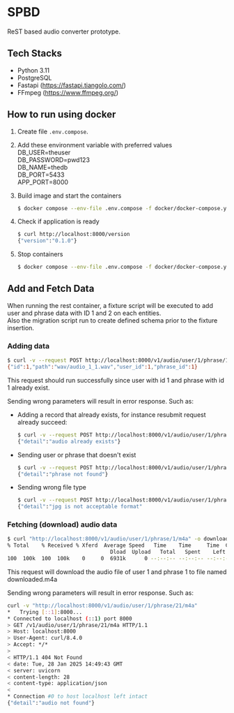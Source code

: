 # SPBD

ReST based audio converter prototype.

## Tech Stacks
- Python 3.11
- PostgreSQL
- Fastapi (https://fastapi.tiangolo.com/)
- FFmpeg (https://www.ffmpeg.org/)

## How to run using docker  

1. Create file `.env.compose`. 

2. Add these environment variable with preferred values  
DB_USER=theuser  
DB_PASSWORD=pwd123  
DB_NAME=thedb  
DB_PORT=5433  
APP_PORT=8000

3. Build image and start the containers
    ```sh
    $ docker compose --env-file .env.compose -f docker/docker-compose.yaml up -d --build
    ```

4. Check if application is ready
    ```sh
    $ curl http://localhost:8000/version
    {"version":"0.1.0"}
    ```

5. Stop containers
    ```sh
    $ docker compose --env-file .env.compose -f docker/docker-compose.yaml stop
    ```

## Add and Fetch Data

When running the rest container, a fixture script will be executed to add user and phrase data with ID 1 and 2 on each entities.  
Also the migration script run to create defined schema prior to the fixture insertion.

### Adding data
```sh
$ curl -v --request POST http://localhost:8000/v1/audio/user/1/phrase/1 -F "audio_file=@<path to m4a file>"
{"id":1,"path":"wav/audio_1_1.wav","user_id":1,"phrase_id":1}
```

This request should run successfully since user with id 1 and phrase with id 1 already exist.

Sending wrong parameters will result in error response. Such as:

- Adding a record that already exists, for instance resubmit request already succeed:
    ```sh
    $ curl -v --request POST http://localhost:8000/v1/audio/user/1/phrase/1 -F "audio_file=@song.m4a"
    {"detail":"audio already exists"}
    ```

- Sending user or phrase that doesn't exist
    ```sh
    $ curl -v --request POST http://localhost:8000/v1/audio/user/1/phrase/12 -F "audio_file=@song.m4a"
    {"detail":"phrase not found"}
    ```

- Sending wrong file type
    ```sh
    $ curl -v --request POST http://localhost:8000/v1/audio/user/1/phrase/1 -F "audio_file=@song.jpg"
    {"detail":"jpg is not acceptable format"
    ```

### Fetching (download) audio data

```sh
$ curl "http://localhost:8000/v1/audio/user/1/phrase/1/m4a" -o downloaded.m4a
% Total    % Received % Xferd  Average Speed   Time    Time     Time  Current
                                 Dload  Upload   Total   Spent    Left  Speed
100  100k  100  100k    0     0  6931k      0 --:--:-- --:--:-- --:--:-- 7165k
```

This request will download the audio file of user 1 and phrase 1 to file named downloaded.m4a

Sending wrong parameters will result in error response. Such as:

```sh
curl -v "http://localhost:8000/v1/audio/user/1/phrase/21/m4a"
*   Trying [::1]:8000...
* Connected to localhost (::1) port 8000
> GET /v1/audio/user/1/phrase/21/m4a HTTP/1.1
> Host: localhost:8000
> User-Agent: curl/8.4.0
> Accept: */*
>
< HTTP/1.1 404 Not Found
< date: Tue, 28 Jan 2025 14:49:43 GMT
< server: uvicorn
< content-length: 28
< content-type: application/json
<
* Connection #0 to host localhost left intact
{"detail":"audio not found"}
```